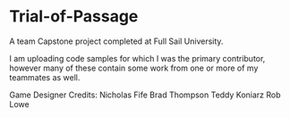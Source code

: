 # Trial-of-Passage
A team Capstone project completed at Full Sail University.

I am uploading code samples for which I was the primary contributor, 
however many of these contain some work from one or more of my teammates as well.

Game Designer Credits: 
Nicholas Fife
Brad Thompson
Teddy Koniarz
Rob Lowe
